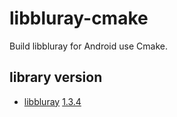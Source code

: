 # libbluray-cmake
Build libbluray for Android use Cmake.

## library version
* [libbluray](https://www.videolan.org/developers/libbluray.html) [1.3.4](https://code.videolan.org/videolan/libbluray/-/tags/1.3.4)